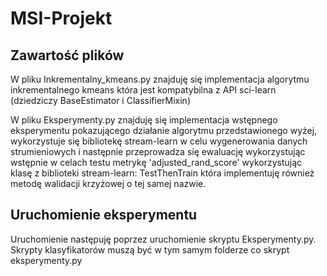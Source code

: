 # MSI-Projekt

<h2>Zawartość plików</h2>

W pliku Inkrementalny_kmeans.py znajduję się implementacja algorytmu inkrementalnego kmeans która jest kompatybilna z API sci-learn (dziedziczy BaseEstimator i ClassifierMixin)

W pliku Eksperymenty.py znajduję się implementacja wstępnego eksperymentu pokazującego działanie algorytmu przedstawionego wyżej, wykorzystuje się bibliotekę stream-learn w celu wygenerowania danych strumieniowych i następnie przeprowadza się ewaluację wykorzystując wstępnie w celach testu metrykę 'adjusted_rand_score' wykorzystując klasę z biblioteki stream-learn: TestThenTrain która implementuję również metodę walidacji krzyżowej o tej samej nazwie.

<h2>Uruchomienie eksperymentu </h2>

Uruchomienie następuję poprzez uruchomienie skryptu Eksperymenty.py.
Skrypty klasyfikatorów muszą być w tym samym folderze co skrypt eksperymenty.py
